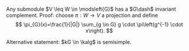 Any submodule $V \leq W \in \modsleft{G}$ has a $G\dash$ invariant complement.
Proof: choose $\pi:W\to V$ a projection and define
$$
\pi_{G}(x)=\frac{1}{|G|} \sum_{g \in G} g \cdot \pi\left(g^{-1} \cdot x\right).
$$

Alternative statement: $kG \in \kalg$ is semisimple.